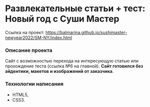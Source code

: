 # Развлекательные статьи + тест: Новый год с Суши Мастер

Ссылка на проект: https://balmarina.github.io/sushimaster-newyear2022/SM-NY/index.html

### Описание проекта
Сайт с возможностью перехода на интересующую статью или прохождение теста (ссылка №6 на главной). **Сайт готовился без айдентики, макетов и изображений от заказчика**.

### Технологии написания
* HTML5,
* CSS3.